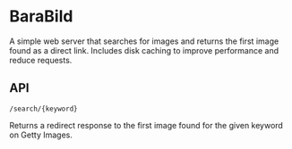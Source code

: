 # BaraBild

A simple web server that searches for images and returns the first image found as a direct link. Includes disk caching to improve performance and reduce requests.

## API

`/search/{keyword}`

Returns a redirect response to the first image found for the given keyword on Getty Images.
